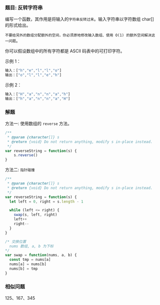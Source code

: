 ### 题目: 反转字符串

编写一个函数，其作用是将输入的`字符串反转过来`。输入字符串以字符数组 char[] 的形式给出。

`不要给另外的数组分配额外的空间，你必须原地修改输入数组、使用 O(1) 的额外空间解决这一问题`。

你可以假设数组中的所有字符都是 ASCII 码表中的可打印字符。

示例 1：

```js
输入：["h","e","l","l","o"]
输出：["o","l","l","e","h"]
```

示例 2：

```js
输入：["H","a","n","n","a","h"]
输出：["h","a","n","n","a","H"]
```

### 解题

方法一: 使用数组的 `reverse` 方法。

```js
/**
 * @param {character[]} s
 * @return {void} Do not return anything, modify s in-place instead.
 */
var reverseString = function(s) {
    s.reverse()
}
```

方法二: `指针碰撞`

```js
/**
 * @param {character[]} s
 * @return {void} Do not return anything, modify s in-place instead.
 */
var reverseString = function(s) {
  let left = 0, right = s.length - 1

  while (left <= right) {
    swap(s, left, right)
    left++
    right--
  }
}

/* 交换位置
  nums 数组, a, b 为下标
*/
var swap = function(nums, a, b) {
  const tmp = nums[a]
  nums[a] = nums[b]
  nums[b] = tmp
}
```

### 相似问题

125、167、345